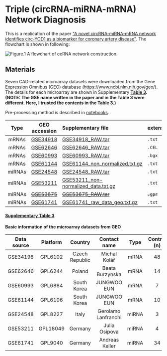 # Triple (circRNA-miRNA-mRNA) Network Diagnosis

This is a replication of the paper ["A novel circRNA-miRNA-mRNA network identifies circ-YOD1 as a biomarker for coronary artery disease"](https://doi.org/10.1038/s41598-019-54603-2). The flowchart is shown in following:

![Figure.1 A flowchart of ceRNA network construction.](https://github.com/iwasakishuto/TripleNetDiagnosis/blob/master/image/FlowChart/fc.all.png?raw=true)

## Materials

Seven CAD-related microarray datasets were downloaded from the Gene Expression Omnibus (GEO) database (https://www.ncbi.nlm.nih.gov/geo/). The details for each microarray are shown in Supplementary **[Table 3](#supplementary-table-3). (NOTE: The GSE name written in the paper and in the Table 3 were different. Here, I trusted the contents in the Table 3.)**

Pre-processing method is described in [notebooks](https://nbviewer.jupyter.org/github/iwasakishuto/TripleNetDiagnosis/tree/master/notebook/).

|Type|GEO accession|Supplementary file|extension|
|:-:|:-:|:-|:-|
|mRNAs| [GSE34918](https://www.ncbi.nlm.nih.gov/geo/query/acc.cgi?acc=GSE34918)|[GSE34918_RAW.tar](https://www.ncbi.nlm.nih.gov/geo/download/?acc=GSE34918&format=file)|`.txt`|
|mRNAs| [GSE62646](https://www.ncbi.nlm.nih.gov/geo/query/acc.cgi?acc=GSE62646)|[GSE62646_RAW.tar](https://www.ncbi.nlm.nih.gov/geo/download/?acc=GSE62646&format=file)|`.CEL`|
|mRNAs| [GSE60993](https://www.ncbi.nlm.nih.gov/geo/query/acc.cgi?acc=GSE60993)|[GSE60993_RAW.tar](https://www.ncbi.nlm.nih.gov/geo/download/?acc=GSE60993&format=file)|`.bgx`|
|mRNAs| [GSE61144](https://www.ncbi.nlm.nih.gov/geo/query/acc.cgi?acc=GSE61144)|[GSE61144_non_normalized.txt.gz](https://ftp.ncbi.nlm.nih.gov/geo/series/GSE61nnn/GSE61144/suppl/GSE61144_non_normalized.txt.gz)|`.txt`|
|miRNAs|[GSE24548](https://www.ncbi.nlm.nih.gov/geo/query/acc.cgi?acc=GSE24548)|[GSE24548_RAW.tar](https://www.ncbi.nlm.nih.gov/geo/download/?acc=GSE24548&format=file)|`.txt`|
|miRNAs|[GSE53211](https://www.ncbi.nlm.nih.gov/geo/query/acc.cgi?acc=GSE53211)|[GSE53211_non-normalized_data.txt.gz](https://www.ncbi.nlm.nih.gov/geo/download/?acc=GSE53211&format=file&file=GSE53211%5Fnon%2Dnormalized%5Fdata%2Etxt%2Egz)|`.txt`|
|miRNAs|~~[GSE53675](https://www.ncbi.nlm.nih.gov/geo/query/acc.cgi?acc=GSE53675)~~|~~[GSE53675_RAW.tar](https://www.ncbi.nlm.nih.gov/geo/download/?acc=GSE53675&format=file)~~|~~`.gpr`~~|
|miRNAs|[GSE61741](https://www.ncbi.nlm.nih.gov/geo/query/acc.cgi?acc=GSE61741)|[GSE61741_raw_data_geo.txt.gz](https://www.ncbi.nlm.nih.gov/geo/download/?acc=GSE61741&format=file&file=GSE61741%5Fraw%5Fdata%5Fgeo%2Etxt%2Egz)|`.txt`|

#### [Supplementary Table 3](https://static-content.springer.com/esm/art%3A10.1038%2Fs41598-019-54603-2/MediaObjects/41598_2019_54603_MOESM2_ESM.pdf)

**Basic information of the microarray datasets from GEO**

|Data source | Platform | Country | Contact name | Type | Control (n) | Case (n) | Reference|
|:-:|:-:|:-:|:-:|:-:|:-:|:-:|:-:|
|GSE34198|GPL6102|Czech Republic|Michal Kolář|mRNA|48|49|[14](https://doi.org/10.1186/s12967-018-1582-8)|
|GSE62646|GPL6244|Poland|Beata Burzynska|mRNA|14|84|[15](https://doi.org/10.1016/j.jacc.2018.04.067)|
|GSE60993|GPL6884|South Korea|JUNGWOO EUN|mRNA|7|17|[16](https://doi.org/10.1371/journal.pgen.1001233)|
|GSE61144|GPL6106|South Korea|JUNGWOO EUN|mRNA|10|7|[16](https://doi.org/10.1371/journal.pgen.1001233)|
|GSE24548|GPL8227|Italy|Gerolamo Lanfranchi|miRNA|3|4|No|
|GSE53211|GPL18049|Germany|Julia Osipova|miRNA|4|9|No|
|GSE61741|GPL9040|Germany|Andreas Keller|miRNA|34|62|[17](https://doi.org/10.1016/j.yjmcc.2016.07.007)|
